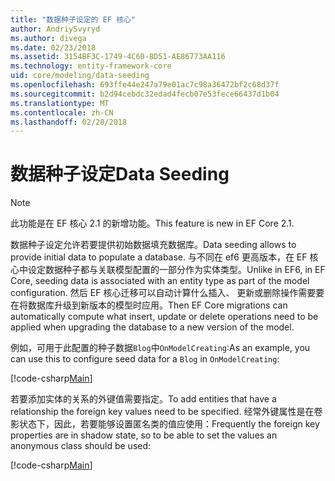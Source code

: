 ```yaml
---
title: "数据种子设定的 EF 核心"
author: AndriySvyryd
ms.author: divega
ms.date: 02/23/2018
ms.assetid: 3154BF3C-1749-4C60-8D51-AE86773AA116
ms.technology: entity-framework-core
uid: core/modeling/data-seeding
ms.openlocfilehash: 693ffe44e247a79e01ac7c98a36472bf2c68d37f
ms.sourcegitcommit: b2d94cebdc32edad4fecb07e53fece66437d1b04
ms.translationtype: MT
ms.contentlocale: zh-CN
ms.lasthandoff: 02/28/2018
---
```

# <a name="data-seeding"></a><span data-ttu-id="40dc6-102">数据种子设定</span><span class="sxs-lookup"><span data-stu-id="40dc6-102">Data Seeding</span></span>

> [!NOTE]  
> <span data-ttu-id="40dc6-103">此功能是在 EF 核心 2.1 的新增功能。</span><span class="sxs-lookup"><span data-stu-id="40dc6-103">This feature is new in EF Core 2.1.</span></span>

<span data-ttu-id="40dc6-104">数据种子设定允许若要提供初始数据填充数据库。</span><span class="sxs-lookup"><span data-stu-id="40dc6-104">Data seeding allows to provide initial data to populate a database.</span></span> <span data-ttu-id="40dc6-105">与不同在 ef6 更高版本，在 EF 核心中设定数据种子都与关联模型配置的一部分作为实体类型。</span><span class="sxs-lookup"><span data-stu-id="40dc6-105">Unlike in EF6, in EF Core, seeding data is associated with an entity type as part of the model configuration.</span></span> <span data-ttu-id="40dc6-106">然后 EF 核心迁移可以自动计算什么插入、 更新或删除操作需要要在将数据库升级到新版本的模型时应用。</span><span class="sxs-lookup"><span data-stu-id="40dc6-106">Then EF Core migrations can automatically compute what insert, update or delete operations need to be applied when upgrading the database to a new version of the model.</span></span>

<span data-ttu-id="40dc6-107">例如，可用于此配置的种子数据`Blog`中`OnModelCreating`:</span><span class="sxs-lookup"><span data-stu-id="40dc6-107">As an example, you can use this to configure seed data for a `Blog` in `OnModelCreating`:</span></span>

[!code-csharp[Main](../../../samples/core/DataSeeding/DataSeedingContext.cs?name=BlogSeed)]

<span data-ttu-id="40dc6-108">若要添加实体的关系的外键值需要指定。</span><span class="sxs-lookup"><span data-stu-id="40dc6-108">To add entities that have a relationship the foreign key values need to be specified.</span></span> <span data-ttu-id="40dc6-109">经常外键属性是在卷影状态下，因此，若要能够设置匿名类的值应使用：</span><span class="sxs-lookup"><span data-stu-id="40dc6-109">Frequently the foreign key properties are in shadow state, so to be able to set the values an anonymous class should be used:</span></span>

[!code-csharp[Main](../../../samples/core/DataSeeding/DataSeedingContext.cs?name=PostSeed)]
